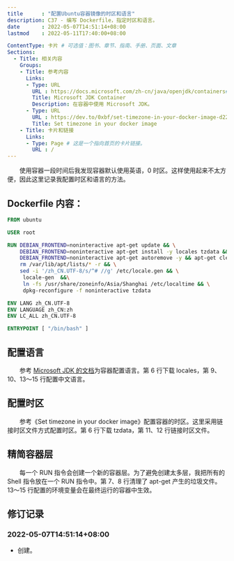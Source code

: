 ```yaml
---
title      : "配置Ubuntu容器镜像的时区和语言"
description: C37 - 编写 Dockerfile，指定时区和语言。
date       : 2022-05-07T14:51:14+08:00
lastmod    : 2022-05-11T17:40:00+08:00

ContentType: 卡片 # 可选值：图书、章节、指南、手册、页面、文章
Sections:
  - Title: 相关内容
    Groups:
    - Title: 参考内容
      Links:
      - Type: URL
        URL : https://docs.microsoft.com/zh-cn/java/openjdk/containers#default-locale
        Title: Microsoft JDK Container
        Description: 在容器中使用 Microsoft JDK。
      - Type: URL
        URL : https://dev.to/0xbf/set-timezone-in-your-docker-image-d22
        Title: Set timezone in your docker image
    - Title: 卡片和链接
      Links:
      - Type: Page # 这是一个指向首页的卡片链接。
        URL : /
---
```



　　使用容器一段时间后我发现容器默认使用英语，0 时区。这样使用起来不太方便，因此这里记录我配置时区和语言的方法。

## Dockerfile 内容：
```Dockerfile
FROM ubuntu

USER root

RUN DEBIAN_FRONTEND=noninteractive apt-get update && \
    DEBIAN_FRONTEND=noninteractive apt-get install -y locales tzdata && \
    DEBIAN_FRONTEND=noninteractive apt-get autoremove -y && apt-get clean && \
    rm /var/lib/apt/lists/* -r && \
    sed -i '/zh_CN.UTF-8/s/^# //g' /etc/locale.gen && \
     locale-gen  &&\
     ln -fs /usr/share/zoneinfo/Asia/Shanghai /etc/localtime && \
     dpkg-reconfigure -f noninteractive tzdata

ENV LANG zh_CN.UTF-8
ENV LANGUAGE zh_CN:zh
ENV LC_ALL zh_CN.UTF-8

ENTRYPOINT [ "/bin/bash" ]
```

## 配置语言
　　参考 [Microsoft JDK 的文档](https://docs.microsoft.com/zh-cn/java/openjdk/containers#default-locale)为容器配置语言。第 6 行下载 locales，第 9、10、13～15 行配置中文语言。

## 配置时区
　　参考《Set timezone in your docker image》配置容器的时区。这里采用链接时区文件方式配置时区。第 6 行下载 tzdata，第 11、12 行链接时区文件。

## 精简容器层
　　每一个 RUN 指令会创建一个新的容器层。为了避免创建太多层，我把所有的 Shell 指令放在一个 RUN 指令中。第 7、8 行清理了 apt-get 产生的垃圾文件。13～15 行配置的环境变量会在最终运行的容器中生效。

## 修订记录
### 2022-05-07T14:51:14+08:00
* 创建。